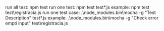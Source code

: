 run all test: npm test
run one test: npm test test\*.js
    example:  npm test test\registracia.js
run one test case: .\node_modules\.bin\mocha -g "Test Description" test\*.js
    example: .\node_modules\.bin\mocha -g "Check error empti input" test\registracia.js